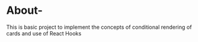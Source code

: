 # About-
This is basic project to implement the concepts of conditional rendering of cards and use of React Hooks
